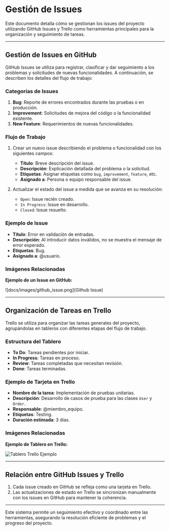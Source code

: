 # Gestión de Issues

Este documento detalla cómo se gestionan los issues del proyecto utilizando GitHub Issues y Trello como herramientas principales para la organización y seguimiento de tareas.

---

## Gestión de Issues en GitHub

GitHub Issues se utiliza para registrar, clasificar y dar seguimiento a los problemas y solicitudes de nuevas funcionalidades. A continuación, se describen los detalles del flujo de trabajo:

### Categorías de Issues

1. **Bug**: Reporte de errores encontrados durante las pruebas o en producción.
2. **Improvement**: Solicitudes de mejora del código o la funcionalidad existente.
3. **New Feature**: Requerimientos de nuevas funcionalidades.

### Flujo de Trabajo

1. Crear un nuevo issue describiendo el problema o funcionalidad con los siguientes campos:

   - **Título**: Breve descripción del issue.
   - **Descripción**: Explicación detallada del problema o la solicitud.
   - **Etiquetas**: Asignar etiquetas como `bug`, `improvement`, `feature`, etc.
   - **Asignado a**: Persona o equipo responsable del issue.
2. Actualizar el estado del issue a medida que se avanza en su resolución:

   - `Open`: Issue recién creado.
   - `In Progress`: Issue en desarrollo.
   - `Closed`: Issue resuelto.

### Ejemplo de Issue

- **Título**: Error en validación de entradas.
- **Descripción**: Al introducir datos inválidos, no se muestra el mensaje de error esperado.
- **Etiquetas**: Bug.
- **Asignado a**: @usuario.

### Imágenes Relacionadas

**Ejemplo de un Issue en GitHub:**

![docs/images/github_issue.png](Github Issue)


---

## Organización de Tareas en Trello

Trello se utiliza para organizar las tareas generales del proyecto, agrupándolas en tableros con diferentes etapas del flujo de trabajo.

### Estructura del Tablero

- **To Do**: Tareas pendientes por iniciar.
- **In Progress**: Tareas en proceso.
- **Review**: Tareas completadas que necesitan revisión.
- **Done**: Tareas terminadas.

### Ejemplo de Tarjeta en Trello

- **Nombre de la tarea**: Implementación de pruebas unitarias.
- **Descripción**: Desarrollo de casos de prueba para las clases `User` y `Order`.
- **Responsable**: @miembro_equipo.
- **Etiquetas**: Testing.
- **Duración estimada**: 3 días.

### Imágenes Relacionadas

**Ejemplo de Tablero en Trello:**

![Tablero Trello Ejemplo](../imagenes/trello_tablero_ejemplo.png)

---

## Relación entre GitHub Issues y Trello

1. Cada issue creado en GitHub se refleja como una tarjeta en Trello.
2. Las actualizaciones de estado en Trello se sincronizan manualmente con los issues en GitHub para mantener la coherencia.

---

Este sistema permite un seguimiento efectivo y coordinado entre las herramientas, asegurando la resolución eficiente de problemas y el progreso del proyecto.
